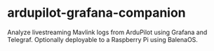 # ardupilot-grafana-companion
Analyze livestreaming Mavlink logs from ArduPilot using Grafana and Telegraf. Optionally deployable to a Raspberry Pi using BalenaOS.
